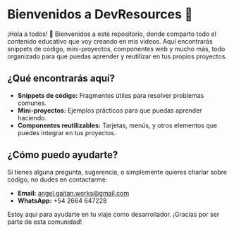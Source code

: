 
# Bienvenidos a **DevResources** 👋

¡Hola a todos! 🎉 Bienvenidos a este repositorio, donde comparto todo el contenido educativo que voy creando en mis videos. Aquí encontrarás snippets de código, mini-proyectos, componentes web y mucho más, todo organizado para que puedas aprender y reutilizar en tus propios proyectos.

## ¿Qué encontrarás aquí?

- **Snippets de código:** Fragmentos útiles para resolver problemas comunes.
- **Mini-proyectos:** Ejemplos prácticos para que puedas aprender haciendo.
- **Componentes reutilizables:** Tarjetas, menús, y otros elementos que puedes integrar en tus proyectos.

## ¿Cómo puedo ayudarte?

Si tienes alguna pregunta, sugerencia, o simplemente quieres charlar sobre código, no dudes en contactarme:

- **Email:** angel.gaitan.works@gmail.com
- **WhatsApp:** +54 2664 647228

Estoy aquí para ayudarte en tu viaje como desarrollador. ¡Gracias por ser parte de esta comunidad!

